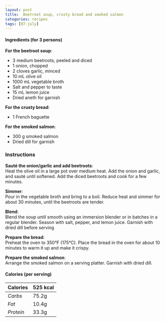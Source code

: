 ```yaml
---
layout: post
title:  Beetroot soup, crusty bread and smoked salmon
categories: recipes
tags: [07-july]
---
```


#### Ingredients (for 3 persons)

**For the beetroot soup**:
- 3 medium beetroots, peeled and diced
- 1 onion, chopped
- 2 cloves garlic, minced
- 10 mL olive oil
- 1000 mL vegetable broth
- Salt and pepper to taste
- 15 mL lemon juice
- Dried aneth for garnish

**For the crusty bread**:
- 1 French baguette

**For the smoked salmon**:
- 300 g smoked salmon
- Dried dill for garnish

### Instructions

**Sauté the onion/garlic and add beetroots**: <br/>
Heat the olive oil in a large pot over medium heat. Add the onion and garlic, and sauté until softened. Add the diced beetroots and cook for a few minutes.

**Simmer**: <br/>
Pour in the vegetable broth and bring to a boil. Reduce heat and simmer for about 30 minutes, until the beetroots are tender.

**Blend**: <br/>
Blend the soup until smooth using an immersion blender or in batches in a regular blender.
Season with salt, pepper, and lemon juice. Garnish with dried dill before serving

**Prepare the bread**: <br/>
Preheat the oven to 350°F (175°C). Place the bread in the oven for about 10 minutes to warm it up and make it crispy.

**Prepare the smoked salmon**: <br/>
Arrange the smoked salmon on a serving platter. Garnish with dried dill.

#### Calories (per serving)

| **Calories** | 525 kcal |
| ----------- | ----------- |
| *Carbs* | 75.2g |
| *Fat* | 10.4g |
| *Protein* | 33.3g |
